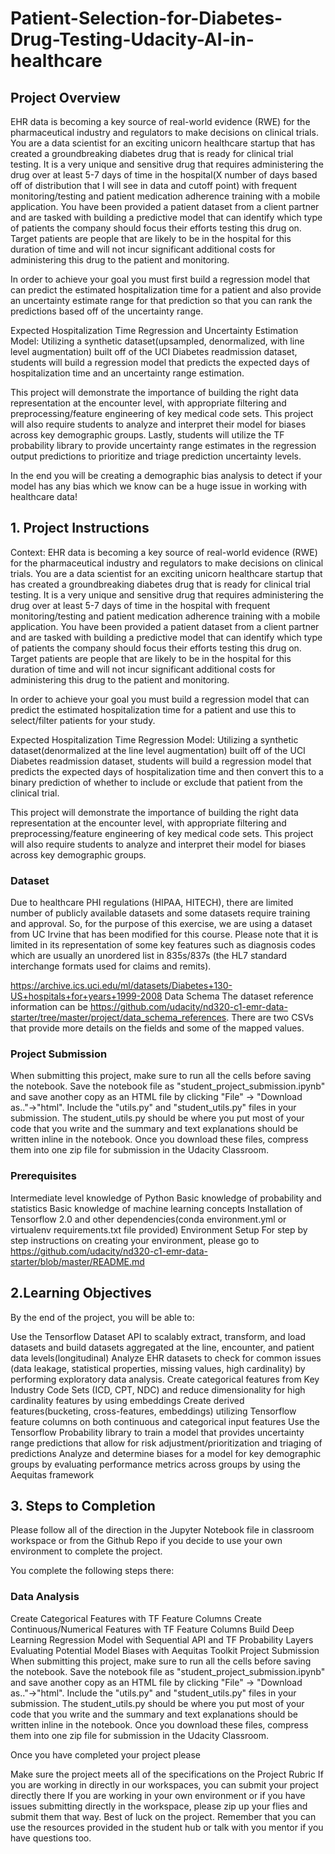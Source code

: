 # Patient-Selection-for-Diabetes-Drug-Testing-Udacity-AI-in-healthcare
## Project Overview
EHR data is becoming a key source of real-world evidence (RWE) for the pharmaceutical industry and regulators to make decisions on clinical trials. You are a data scientist for an exciting unicorn healthcare startup that has created a groundbreaking diabetes drug that is ready for clinical trial testing. It is a very unique and sensitive drug that requires administering the drug over at least 5-7 days of time in the hospital(X number of days based off of distribution that I will see in data and cutoff point) with frequent monitoring/testing and patient medication adherence training with a mobile application. You have been provided a patient dataset from a client partner and are tasked with building a predictive model that can identify which type of patients the company should focus their efforts testing this drug on. Target patients are people that are likely to be in the hospital for this duration of time and will not incur significant additional costs for administering this drug to the patient and monitoring.

In order to achieve your goal you must first build a regression model that can predict the estimated hospitalization time for a patient and also provide an uncertainty estimate range for that prediction so that you can rank the predictions based off of the uncertainty range.

Expected Hospitalization Time Regression and Uncertainty Estimation Model: Utilizing a synthetic dataset(upsampled, denormalized, with line level augmentation) built off of the UCI Diabetes readmission dataset, students will build a regression model that predicts the expected days of hospitalization time and an uncertainty range estimation.

This project will demonstrate the importance of building the right data representation at the encounter level, with appropriate filtering and preprocessing/feature engineering of key medical code sets. This project will also require students to analyze and interpret their model for biases across key demographic groups. Lastly, students will utilize the TF probability library to provide uncertainty range estimates in the regression output predictions to prioritize and triage prediction uncertainty levels.

In the end you will be creating a demographic bias analysis to detect if your model has any bias which we know can be a huge issue in working with healthcare data!

## 1. Project Instructions
Context: EHR data is becoming a key source of real-world evidence (RWE) for the pharmaceutical industry and regulators to make decisions on clinical trials. You are a data scientist for an exciting unicorn healthcare startup that has created a groundbreaking diabetes drug that is ready for clinical trial testing. It is a very unique and sensitive drug that requires administering the drug over at least 5-7 days of time in the hospital with frequent monitoring/testing and patient medication adherence training with a mobile application. You have been provided a patient dataset from a client partner and are tasked with building a predictive model that can identify which type of patients the company should focus their efforts testing this drug on. Target patients are people that are likely to be in the hospital for this duration of time and will not incur significant additional costs for administering this drug to the patient and monitoring.

In order to achieve your goal you must build a regression model that can predict the estimated hospitalization time for a patient and use this to select/filter patients for your study.

Expected Hospitalization Time Regression Model: Utilizing a synthetic dataset(denormalized at the line level augmentation) built off of the UCI Diabetes readmission dataset, students will build a regression model that predicts the expected days of hospitalization time and then convert this to a binary prediction of whether to include or exclude that patient from the clinical trial.

This project will demonstrate the importance of building the right data representation at the encounter level, with appropriate filtering and preprocessing/feature engineering of key medical code sets. This project will also require students to analyze and interpret their model for biases across key demographic groups.

### Dataset
Due to healthcare PHI regulations (HIPAA, HITECH), there are limited number of publicly available datasets and some datasets require training and approval. So, for the purpose of this exercise, we are using a dataset from UC Irvine that has been modified for this course. Please note that it is limited in its representation of some key features such as diagnosis codes which are usually an unordered list in 835s/837s (the HL7 standard interchange formats used for claims and remits).

https://archive.ics.uci.edu/ml/datasets/Diabetes+130-US+hospitals+for+years+1999-2008 Data Schema The dataset reference information can be https://github.com/udacity/nd320-c1-emr-data-starter/tree/master/project/data_schema_references. There are two CSVs that provide more details on the fields and some of the mapped values.

### Project Submission
When submitting this project, make sure to run all the cells before saving the notebook. Save the notebook file as "student_project_submission.ipynb" and save another copy as an HTML file by clicking "File" -> "Download as.."->"html". Include the "utils.py" and "student_utils.py" files in your submission. The student_utils.py should be where you put most of your code that you write and the summary and text explanations should be written inline in the notebook. Once you download these files, compress them into one zip file for submission in the Udacity Classroom.

### Prerequisites
Intermediate level knowledge of Python
Basic knowledge of probability and statistics
Basic knowledge of machine learning concepts
Installation of Tensorflow 2.0 and other dependencies(conda environment.yml or virtualenv requirements.txt file provided)
Environment Setup
For step by step instructions on creating your environment, please go to https://github.com/udacity/nd320-c1-emr-data-starter/blob/master/README.md

## 2.Learning Objectives
By the end of the project, you will be able to:

Use the Tensorflow Dataset API to scalably extract, transform, and load datasets and build datasets aggregated at the line, encounter, and patient data levels(longitudinal)
Analyze EHR datasets to check for common issues (data leakage, statistical properties, missing values, high cardinality) by performing exploratory data analysis.
Create categorical features from Key Industry Code Sets (ICD, CPT, NDC) and reduce dimensionality for high cardinality features by using embeddings
Create derived features(bucketing, cross-features, embeddings) utilizing Tensorflow feature columns on both continuous and categorical input features
Use the Tensorflow Probability library to train a model that provides uncertainty range predictions that allow for risk adjustment/prioritization and triaging of predictions
Analyze and determine biases for a model for key demographic groups by evaluating performance metrics across groups by using the Aequitas framework
## 3. Steps to Completion
Please follow all of the direction in the Jupyter Notebook file in classroom workspace or from the Github Repo if you decide to use your own environment to complete the project.

You complete the following steps there:

### Data Analysis
Create Categorical Features with TF Feature Columns
Create Continuous/Numerical Features with TF Feature Columns
Build Deep Learning Regression Model with Sequential API and TF Probability Layers
Evaluating Potential Model Biases with Aequitas Toolkit
Project Submission
When submitting this project, make sure to run all the cells before saving the notebook. Save the notebook file as "student_project_submission.ipynb" and save another copy as an HTML file by clicking "File" -> "Download as.."->"html". Include the "utils.py" and "student_utils.py" files in your submission. The student_utils.py should be where you put most of your code that you write and the summary and text explanations should be written inline in the notebook. Once you download these files, compress them into one zip file for submission in the Udacity Classroom.

Once you have completed your project please

Make sure the project meets all of the specifications on the Project Rubric
If you are working in directly in our workspaces, you can submit your project directly there
If you are working in your own environment or if you have issues submitting directly in the workspace, please zip up your flies and submit them that way.
Best of luck on the project. Remember that you can use the resources provided in the student hub or talk with you mentor if you have questions too.

